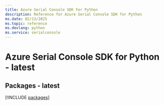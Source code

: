 ```yaml
---
title: Azure Serial Console SDK for Python
description: Reference for Azure Serial Console SDK for Python
ms.date: 02/13/2025
ms.topic: reference
ms.devlang: python
ms.service: serialconsole
---
```

# Azure Serial Console SDK for Python - latest
## Packages - latest
[!INCLUDE [packages](serial-console-index.md)]